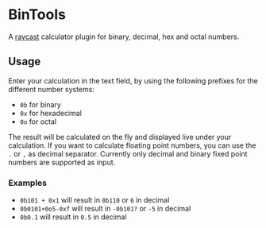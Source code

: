 # BinTools

A [raycast](https://raycast.com/) calculator plugin for binary, decimal, hex and octal numbers.

## Usage

Enter your calculation in the text field, by using the following prefixes for the different number systems:

- `0b` for binary
- `0x` for hexadecimal
- `0o` for octal

The result will be calculated on the fly and displayed live under your calculation.
If you want to calculate floating point numbers, you can use the `.` or `,` as decimal separator.
Currently only decimal and binary fixed point numbers are supported as input.

### Examples

- `0b101 + 0x1` will result in `0b110` or `6` in decimal
- `0b0101+0o5-0xf`  will result in `-0b101?` or `-5` in decimal
- `0b0.1` will result in `0.5` in decimal
